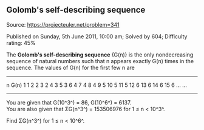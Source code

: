 Golomb's self-describing sequence
---------------------------------

Source: https://projecteuler.net/problem=341

Published on Sunday, 5th June 2011, 10:00 am; Solved by 604; Difficulty
rating: 45%

The **Golomb's self-describing sequence** {G(n)} is the only
nondecreasing sequence of natural numbers such that n appears exactly
G(n) times in the sequence. The values of G(n) for the first few n are

  ---- ---- ---- ---- ---- ---- ---- ---- ---- ---- ---- ---- ---- ---- ---- ---- ----
  n    G(n)
  1    1
  2    2
  3    2
  4    3
  5    3
  6    4
  7    4
  8    4
  9    5
  10   5
  11   5
  12   6
  13   6
  14   6
  15   6
  …    …
  ---- ---- ---- ---- ---- ---- ---- ---- ---- ---- ---- ---- ---- ---- ---- ---- ----

You are given that G(10^3^) = 86, G(10^6^) = 6137.\
 You are also given that ΣG(n^3^) = 153506976 for 1 ≤ n \< 10^3^.

Find ΣG(n^3^) for 1 ≤ n \< 10^6^.
